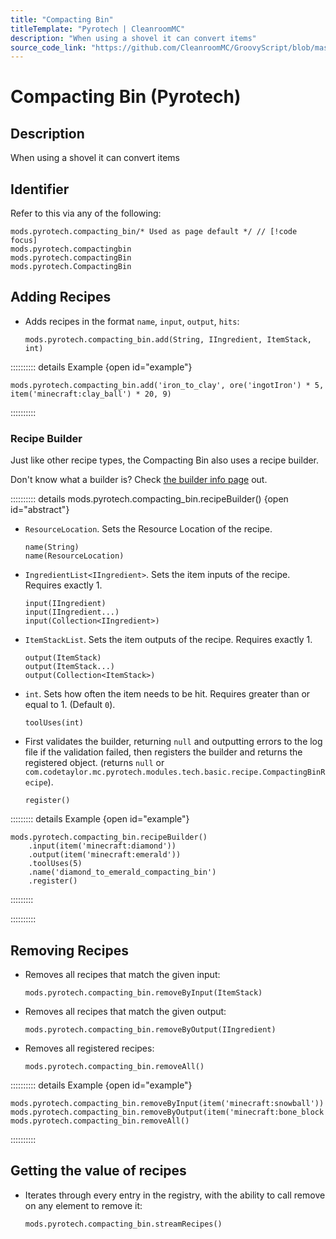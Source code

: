 ```yaml
---
title: "Compacting Bin"
titleTemplate: "Pyrotech | CleanroomMC"
description: "When using a shovel it can convert items"
source_code_link: "https://github.com/CleanroomMC/GroovyScript/blob/master/src/main/java/com/cleanroommc/groovyscript/compat/mods/pyrotech/CompactingBin.java"
---
```


# Compacting Bin (Pyrotech)

## Description

When using a shovel it can convert items

## Identifier

Refer to this via any of the following:

```groovy:no-line-numbers {1}
mods.pyrotech.compacting_bin/* Used as page default */ // [!code focus]
mods.pyrotech.compactingbin
mods.pyrotech.compactingBin
mods.pyrotech.CompactingBin
```


## Adding Recipes

- Adds recipes in the format `name`, `input`, `output`, `hits`:

    ```groovy:no-line-numbers
    mods.pyrotech.compacting_bin.add(String, IIngredient, ItemStack, int)
    ```

:::::::::: details Example {open id="example"}
```groovy:no-line-numbers
mods.pyrotech.compacting_bin.add('iron_to_clay', ore('ingotIron') * 5, item('minecraft:clay_ball') * 20, 9)
```

::::::::::

### Recipe Builder

Just like other recipe types, the Compacting Bin also uses a recipe builder.

Don't know what a builder is? Check [the builder info page](../../introduction/builder.md) out.

:::::::::: details mods.pyrotech.compacting_bin.recipeBuilder() {open id="abstract"}
- `ResourceLocation`. Sets the Resource Location of the recipe.

    ```groovy:no-line-numbers
    name(String)
    name(ResourceLocation)
    ```

- `IngredientList<IIngredient>`. Sets the item inputs of the recipe. Requires exactly 1.

    ```groovy:no-line-numbers
    input(IIngredient)
    input(IIngredient...)
    input(Collection<IIngredient>)
    ```

- `ItemStackList`. Sets the item outputs of the recipe. Requires exactly 1.

    ```groovy:no-line-numbers
    output(ItemStack)
    output(ItemStack...)
    output(Collection<ItemStack>)
    ```

- `int`. Sets how often the item needs to be hit. Requires greater than or equal to 1. (Default `0`).

    ```groovy:no-line-numbers
    toolUses(int)
    ```

- First validates the builder, returning `null` and outputting errors to the log file if the validation failed, then registers the builder and returns the registered object. (returns `null` or `com.codetaylor.mc.pyrotech.modules.tech.basic.recipe.CompactingBinRecipe`).

    ```groovy:no-line-numbers
    register()
    ```

::::::::: details Example {open id="example"}
```groovy:no-line-numbers
mods.pyrotech.compacting_bin.recipeBuilder()
    .input(item('minecraft:diamond'))
    .output(item('minecraft:emerald'))
    .toolUses(5)
    .name('diamond_to_emerald_compacting_bin')
    .register()
```

:::::::::

::::::::::

## Removing Recipes

- Removes all recipes that match the given input:

    ```groovy:no-line-numbers
    mods.pyrotech.compacting_bin.removeByInput(ItemStack)
    ```

- Removes all recipes that match the given output:

    ```groovy:no-line-numbers
    mods.pyrotech.compacting_bin.removeByOutput(IIngredient)
    ```

- Removes all registered recipes:

    ```groovy:no-line-numbers
    mods.pyrotech.compacting_bin.removeAll()
    ```

:::::::::: details Example {open id="example"}
```groovy:no-line-numbers
mods.pyrotech.compacting_bin.removeByInput(item('minecraft:snowball'))
mods.pyrotech.compacting_bin.removeByOutput(item('minecraft:bone_block'))
mods.pyrotech.compacting_bin.removeAll()
```

::::::::::

## Getting the value of recipes

- Iterates through every entry in the registry, with the ability to call remove on any element to remove it:

    ```groovy:no-line-numbers
    mods.pyrotech.compacting_bin.streamRecipes()
    ```
